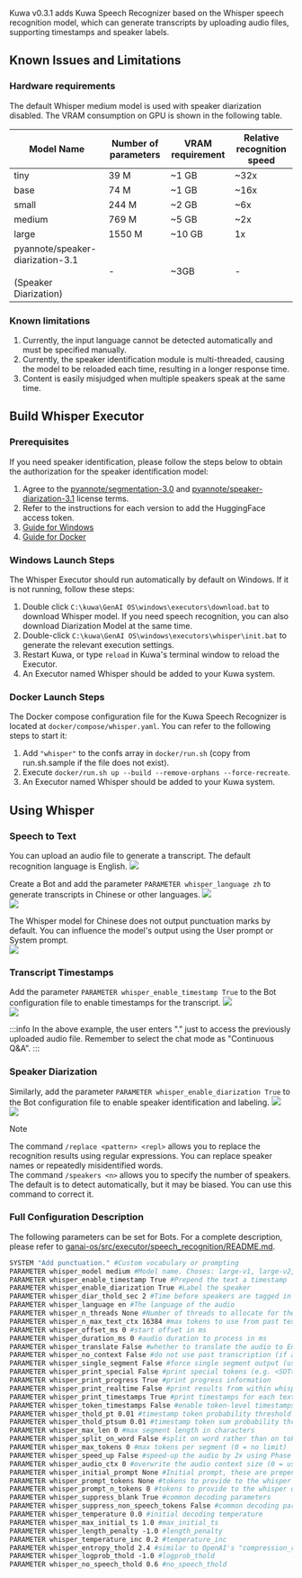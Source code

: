 Kuwa v0.3.1 adds Kuwa Speech Recognizer based on the Whisper speech recognition model, which can generate transcripts by uploading audio files, supporting timestamps and speaker labels.

## Known Issues and Limitations
### Hardware requirements

The default Whisper medium model is used with speaker diarization disabled. The VRAM consumption on GPU is shown in the following table.

| Model Name | Number of parameters | VRAM requirement | Relative recognition speed |
|---|---|---|---|
| tiny | 39 M | ~1 GB | ~32x |
| base | 74 M | ~1 GB | ~16x |
| small | 244 M | ~2 GB | ~6x |
| medium | 769 M | ~5 GB | ~2x |
| large | 1550 M | ~10 GB | 1x |
| pyannote/speaker-diarization-3.1<br></br>(Speaker Diarization) | - | ~3GB | - |

### Known limitations

1. Currently, the input language cannot be detected automatically and must be specified manually.
2. Currently, the speaker identification module is multi-threaded, causing the model to be reloaded each time, resulting in a longer response time.
3. Content is easily misjudged when multiple speakers speak at the same time.

<!-- truncate -->

## Build Whisper Executor

### Prerequisites

If you need speaker identification, please follow the steps below to obtain the authorization for the speaker identification model:

1. Agree to the [pyannote/segmentation-3.0](https://huggingface.co/pyannote/segmentation-3.0) and [pyannote/speaker-diarization-3.1](https://hf.co/pyannote/speaker-diarization-3.1) license terms.
2. Refer to the instructions for each version to add the HuggingFace access token.
  1. [Guide for Windows](https://kuwaai.tw/blog/kuwa-os-v0.2.0-llama3-windows)
  2. [Guide for Docker](https://kuwaai.tw/blog/kuwa-os-v0.2.0-llama3-linux)

### Windows Launch Steps

The Whisper Executor should run automatically by default on Windows. If it is not running, follow these steps:
1. Double click `C:\kuwa\GenAI OS\windows\executors\download.bat` to download Whisper model. If you need speech recognition, you can also download Diarization Model at the same time.
2. Double-click `C:\kuwa\GenAI OS\windows\executors\whisper\init.bat` to generate the relevant execution settings.
3. Restart Kuwa, or type `reload` in Kuwa's terminal window to reload the Executor.
4. An Executor named Whisper should be added to your Kuwa system.

### Docker Launch Steps

The Docker compose configuration file for the Kuwa Speech Recognizer is located at `docker/compose/whisper.yaml`. You can refer to the following steps to start it:
1. Add `"whisper"` to the confs array in `docker/run.sh` (copy from run.sh.sample if the file does not exist).
2. Execute `docker/run.sh up --build --remove-orphans --force-recreate`.
3. An Executor named Whisper should be added to your Kuwa system.

## Using Whisper

### Speech to Text
You can upload an audio file to generate a transcript. The default recognition language is English.
![](./img/2024-06-24-whisper/transcribe-en.png)

Create a Bot and add the parameter `PARAMETER whisper_language zh` to generate transcripts in Chinese or other languages.
![](./img/2024-06-24-whisper/create-bot-zh.png)  
![](./img/2024-06-24-whisper/transcribe-zh.png)  

The Whisper model for Chinese does not output punctuation marks by default. You can influence the model's output using the User prompt or System prompt.  
![](./img/2024-06-24-whisper/punctuation-prompt-zh.png)  

### Transcript Timestamps
Add the parameter `PARAMETER whisper_enable_timestamp True` to the Bot configuration file to enable timestamps for the transcript.
![](./img/2024-06-24-whisper/timestamp-modelfile-zh.png)  
![](./img/2024-06-24-whisper/timestamp-result-zh.png)  

:::info
In the above example, the user enters "." just to access the previously uploaded audio file. Remember to select the chat mode as "Continuous Q&A".
:::

### Speaker Diarization
Similarly, add the parameter `PARAMETER whisper_enable_diarization True` to the Bot configuration file to enable speaker identification and labeling.
![](./img/2024-06-24-whisper/diarization-modelfile-zh.png)  
![](./img/2024-06-24-whisper/diarization-result-zh.png)  

> [!Note] 
> The command `/replace <pattern> <repl>` allows you to replace the recognition results using regular expressions. You can replace speaker names or repeatedly misidentified words.  
> The command `/speakers <n>` allows you to specify the number of speakers. The default is to detect automatically, but it may be biased. You can use this command to correct it.

### Full Configuration Description
The following parameters can be set for Bots. For a complete description, please refer to [ganai-os/src/executor/speech_recognition/README.md](https://github.com/kuwaai/kuwa-aios/blob/main/src/executor/speech_recognition/README.md).

```dockerfile
SYSTEM "Add punctuation." #Custom vocabulary or prompting
PARAMETER whisper_model medium #Model name. Choses: large-v1, large-v2, large-v3, medium, base, small, tiny
PARAMETER whisper_enable_timestamp True #Prepend the text a timestamp
PARAMETER whisper_enable_diarization True #Label the speaker
PARAMETER whisper_diar_thold_sec 2 #Time before speakers are tagged in paragraphs that are longer than. (in seconds)
PARAMETER whisper_language en #The language of the audio
PARAMETER whisper_n_threads None #Number of threads to allocate for the inference. default to min(4, available hardware_concurrency)
PARAMETER whisper_n_max_text_ctx 16384 #max tokens to use from past text as prompt for the decoder
PARAMETER whisper_offset_ms 0 #start offset in ms
PARAMETER whisper_duration_ms 0 #audio duration to process in ms
PARAMETER whisper_translate False #whether to translate the audio to English
PARAMETER whisper_no_context False #do not use past transcription (if any) as initial prompt for the decoder
PARAMETER whisper_single_segment False #force single segment output (useful for streaming)
PARAMETER whisper_print_special False #print special tokens (e.g. <SOT>, <EOT>, <BEG>, etc.)
PARAMETER whisper_print_progress True #print progress information
PARAMETER whisper_print_realtime False #print results from within whisper.cpp (avoid it, use callback instead)
PARAMETER whisper_print_timestamps True #print timestamps for each text segment when printing realtime
PARAMETER whisper_token_timestamps False #enable token-level timestamps
PARAMETER whisper_thold_pt 0.01 #timestamp token probability threshold (~0.01)
PARAMETER whisper_thold_ptsum 0.01 #timestamp token sum probability threshold (~0.01)
PARAMETER whisper_max_len 0 #max segment length in characters
PARAMETER whisper_split_on_word False #split on word rather than on token (when used with max_len)
PARAMETER whisper_max_tokens 0 #max tokens per segment (0 = no limit)
PARAMETER whisper_speed_up False #speed-up the audio by 2x using Phase Vocoder
PARAMETER whisper_audio_ctx 0 #overwrite the audio context size (0 = use default)
PARAMETER whisper_initial_prompt None #Initial prompt, these are prepended to any existing text context from a previous call
PARAMETER whisper_prompt_tokens None #tokens to provide to the whisper decoder as initial prompt
PARAMETER whisper_prompt_n_tokens 0 #tokens to provide to the whisper decoder as initial prompt
PARAMETER whisper_suppress_blank True #common decoding parameters
PARAMETER whisper_suppress_non_speech_tokens False #common decoding parameters
PARAMETER whisper_temperature 0.0 #initial decoding temperature
PARAMETER whisper_max_initial_ts 1.0 #max_initial_ts
PARAMETER whisper_length_penalty -1.0 #length_penalty
PARAMETER whisper_temperature_inc 0.2 #temperature_inc
PARAMETER whisper_entropy_thold 2.4 #similar to OpenAI's "compression_ratio_threshold"
PARAMETER whisper_logprob_thold -1.0 #logprob_thold
PARAMETER whisper_no_speech_thold 0.6 #no_speech_thold
```